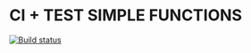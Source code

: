 # CI + TEST SIMPLE FUNCTIONS
[![Build status](https://ci.appveyor.com/api/projects/status/1lo4ws7dfarkxrh2?svg=true)](https://ci.appveyor.com/project/YuriyGl86/functions)